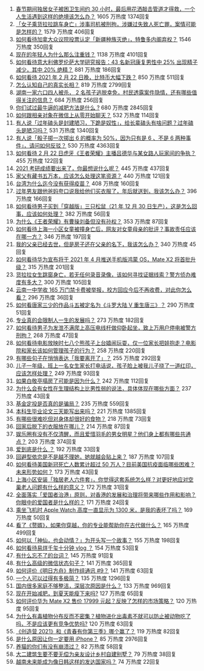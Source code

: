 1. [春节期间独居女子被困卫生间约 30 小时，最后用花洒敲击管道才得救，一个人生活遇到这样的绝境该怎么办？](https://www.zhihu.com/question/445102164) 1605 万热度 1374回复
1. [「女子乘货拉拉跳车身亡」涉事司机被刑拘，涉嫌过失致人死亡罪，案情可能是怎样的？](https://www.zhihu.com/question/445981125) 1579 万热度 406回复
1. [如何看待加拿大众议院投票认定「新疆种族灭绝」，特鲁多内阁弃权？](https://www.zhihu.com/question/445945386) 1546 万热度 350回复
1. [现在的年轻人为什么那么注重钱？](https://www.zhihu.com/question/440570935) 1138 万热度 4101回复
1. [如何看待意大利佛罗伦萨大学研究报告：43 名新冠康复男性中 25% 出现精子减少，其中 20% 绝精？](https://www.zhihu.com/question/445741792) 881 万热度 186回复
1. [如何看待 2021 年 2 月 22 日晚，比特币大幅下跌？](https://www.zhihu.com/question/445826356) 850 万热度 511回复
1. [怎么认知自己的真实长相？](https://www.zhihu.com/question/325038574) 819 万热度 2799回复
1. [湖南一家六口四人被杀， 2 名孩子逃脱幸免，村民透露案件隐情，还有哪些值得关注的信息？](https://www.zhihu.com/question/445726362) 684 万热度 256回复
1. [你们试过最牛逼的减肥方法是什么 ?](https://www.zhihu.com/question/357332126) 680 万热度 2845回复
1. [如何跟相亲对象在微信上从零开始聊天？](https://www.zhihu.com/question/265792380) 532 万热度 114回复
1. [有人说「过年磕头是封建陋习，下跪是奴性」，给长辈磕头有啥问题？过年磕头是陋习吗？](https://www.zhihu.com/question/367268909) 531 万热度 1340回复
1. [有人说「骰子掷一次掷出 6 的概率为 50%，因为只有是 6 、不是 6 两种事件」，请问如何反驳？](https://www.zhihu.com/question/330972557) 530 万热度 4363回复
1. [如何看待 2 月 22 日虎牙《王者荣耀》主播吕德华与某女路人玩家间的争执？](https://www.zhihu.com/question/445700668) 455 万热度 122回复
1. [2021 考研成绩要出来了，你最想说什么呢？](https://www.zhihu.com/question/445321890) 445 万热度 437回复
1. [家父有藏书五万本，应该怎么处理这笔资源？](https://www.zhihu.com/question/445645653) 440 万热度 121回复
1. [台湾为什么迄今没有获得疫苗？](https://www.zhihu.com/question/445736710) 408 万热度 160回复
1. [过年男友跟他爸妈夸口说我给他们买衣服了，年后就送到，我该怎么办？](https://www.zhihu.com/question/445509834) 396 万热度 166回复
1. [如何看待男子买到「穿越版」三只松鼠（21 年 12 月 30 日生产），这是怎么回事，应该如何处理？](https://www.zhihu.com/question/445543821) 382 万热度 56回复
1. [为什么《王者荣耀》有曹操刘备但没有孙权？](https://www.zhihu.com/question/445426169) 353 万热度 87回复
1. [如何看待上海一小区女童被撞身亡后，网友对女童母亲的批评？事故责任应该在哪一方？](https://www.zhihu.com/question/445872757) 346 万热度 197回复
1. [我的父亲已经去世，但是房子还在父亲的名下，我该怎么办？](https://www.zhihu.com/question/444363719) 340 万热度 45回复
1. [如何看待华为宣布将于 2021 年 4 月推送手机版鸿蒙 OS，Mate X2 将首批升级？](https://www.zhihu.com/question/445803824) 315 万热度 201回复
1. [货拉拉女生跳窗身亡，若无任何录音录像，该如何寻找证据线索？警方侦办难度有多大？](https://www.zhihu.com/question/445878685) 300 万热度 105回复
1. [云南一中学收 165 万门禁卡费被举报，校方回应今后不再收费，对此你怎么看？](https://www.zhihu.com/question/445737309) 296 万热度 36回复
1. [如何看唐家三少的作品斗五被定名为《斗罗大陆 V 重生唐三》？](https://www.zhihu.com/question/445447806) 290 万热度 51回复
1. [专业真的会限制人一生的发展吗？](https://www.zhihu.com/question/444852842) 273 万热度 182回复
1. [如何看待男子为发泄不满爬上高压电线杆做仰卧起坐，致上万用户停电被警方刑拘？](https://www.zhihu.com/question/445926800) 268 万热度 47回复
1. [如何看待电影放映时七八个熊孩子上台嬉闹玩耍，仅一位家长把娃抱走？电影院和家长该如何管理孩子的行为？](https://www.zhihu.com/question/445752517) 258 万热度 220回复
1. [有哪些句子在悄悄表达「我要离开了」？](https://www.zhihu.com/question/440637432) 255 万热度 292回复
1. [儿子一年级，班上一名女生家长打电话说，孩子脸上被我儿子挠了一道红印，应该怎样处理？](https://www.zhihu.com/question/438950620) 249 万热度 93回复
1. [如果白敬亭塌房了可能是因为什么？](https://www.zhihu.com/question/442718067) 242 万热度 112回复
1. [为什么会有女性在生理结构上比男性弱的说法，具体体现在哪些方面？](https://www.zhihu.com/question/444357475) 237 万热度 43回复
1. [基金定投是否真的是骗局？](https://www.zhihu.com/question/21896324) 235 万热度 559回复
1. [本科生毕业论文三天能写出来吗？](https://www.zhihu.com/question/318584992) 221 万热度 1385回复
1. [有哪些很难吃但对身体却很好的食物？](https://www.zhihu.com/question/438629235) 218 万热度 73回复
1. [回家后脱下的衣服放在哪儿？](https://www.zhihu.com/question/445389210) 214 万热度 87回复
1. [娱乐圈有没有不仅清醒，而且爱惜羽毛的男女明星？他们身上都有哪些共通点？](https://www.zhihu.com/question/429670963) 203 万热度 374回复
1. [爱到底是什么 ？](https://www.zhihu.com/question/444126370) 192 万热度 33回复
1. [回避型依恋是不是越不理她，她就越会贴上来？](https://www.zhihu.com/question/435640356) 187 万热度 107回复
1. [如何看待美国新冠死亡人数累计超过 50 万人？目前美国抗疫面临哪些困难？未来形势如何？](https://www.zhihu.com/question/445875235) 173 万热度 43回复
1. [上海小区安装「独居老人六件套」，你觉得这套系统怎么样？对更好地应对空巢老人问题有什么样的意义？](https://www.zhihu.com/question/445763028) 172 万热度 31回复
1. [全面落实「爱国者治港」原则，对香港的发展和治理将带来哪些作用和影响？你眼中的爱国者是什么样的？](https://www.zhihu.com/question/445782320) 171 万热度 24回复
1. [乘坐飞机时 Apple Watch 高度一直显示为 1300 米，是我的表坏了吗？](https://www.zhihu.com/question/444075293) 169 万热度 50回复
1. [看了《赘婿》，如果你穿越，你的专业能帮助你在古代做什么？](https://www.zhihu.com/question/445585821) 165 万热度 499回复
1. [如何以「神仙，也会动情？」为开头写一个故事？](https://www.zhihu.com/question/432901492) 155 万热度 198回复
1. [如何看待易烊千玺十分钟 vlog ？](https://www.zhihu.com/question/445976166) 154 万热度 53回复
1. [有什么忘不了的台词？](https://www.zhihu.com/question/444259461) 145 万热度 91回复
1. [有什么高级的微信状态句子？](https://www.zhihu.com/question/440750252) 141 万热度 365回复
1. [如何评价《明日方舟》制作组通讯 #9？](https://www.zhihu.com/question/445945839) 141 万热度 63回复
1. [一个人可以过得有多极简？](https://www.zhihu.com/question/265827355) 135 万热度 1296回复
1. [国内很多家庭不够整洁，深层次原因是什么？](https://www.zhihu.com/question/401778961) 133 万热度 969回复
1. [现在开始减肥，到夏天能瘦下来吗?](https://www.zhihu.com/question/445556435) 127 万热度 65回复
1. [如何评价华为 Mate X2 售价 17999 元起？反映了怎样的市场策略？](https://www.zhihu.com/question/445805023) 120 万热度 95回复
1. [为什么有毒植物分布反而不密集？植物进化出毒素不就可以防止被动物吃了吗，不是应该更有竞争优势吗?](https://www.zhihu.com/question/445030637) 120 万热度 63回复
1. [《创造营 2021》和《青春有你第三季》哪个赢了？](https://www.zhihu.com/question/445493884) 119 万热度 82回复
1. [是什么原因让你一定要用 iPhone？](https://www.zhihu.com/question/404878335) 85 万热度 2976回复
1. [养猫的你们有没有崩溃过？](https://www.zhihu.com/question/445304014) 82 万热度 58回复
1. [大二建筑生要不要无偿为亲友设计乡村自建别墅？](https://www.zhihu.com/question/445326537) 79 万热度 38回复
1. [越南未来能成为像日韩这样的发达国家吗？](https://www.zhihu.com/question/444791247) 74 万热度 22回复
